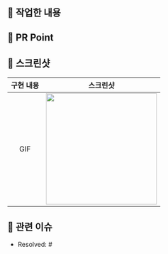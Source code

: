 ## 🫧 작업한 내용

<!-- 아래 리스트를 지우고, 작업 내용을 적어주세요. -->

## 👻 PR Point

<!-- 피드백을 받고 싶은 부분이나, 공유하고 싶은 부분을 적어주세요. -->


## 📸 스크린샷

<!-- 작업한 화면이 있다면 스크린 샷으로 첨부해주세요. -->

|     구현 내용     |   스크린샷   |
| :-------------: | :----------: |
|   GIF           |<img src = "" width ="250">|


## 📮 관련 이슈

<!-- 작업한 이슈번호를 # 뒤에 붙여주세요. -->

- Resolved: #
